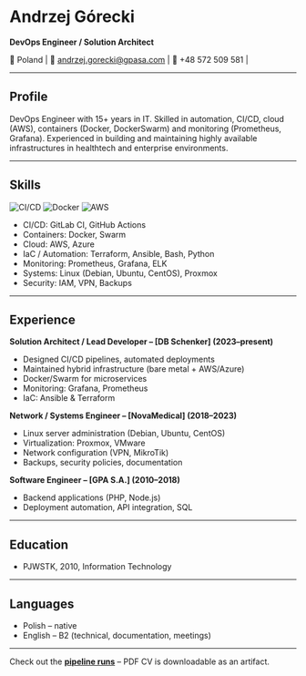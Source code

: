 # Andrzej Górecki

**DevOps Engineer / Solution Architect**  

📍 Poland | 📧 andrzej.gorecki@gpasa.com | 📱 +48 572 509 581 | 

---

## Profile
DevOps Engineer with 15+ years in IT. Skilled in automation, CI/CD, cloud (AWS), containers (Docker, DockerSwarm) and monitoring (Prometheus, Grafana). Experienced in building and maintaining highly available infrastructures in healthtech and enterprise environments.

---

## Skills

![CI/CD](https://img.shields.io/badge/CI/CD%20expert-green)
![Docker](https://img.shields.io/badge/Docker-Advanced-blue)
![AWS](https://img.shields.io/badge/AWS-Advanced-orange)
- CI/CD: GitLab CI, GitHub Actions 
- Containers: Docker, Swarm
- Cloud: AWS, Azure  
- IaC / Automation: Terraform, Ansible, Bash, Python  
- Monitoring: Prometheus, Grafana, ELK  
- Systems: Linux (Debian, Ubuntu, CentOS), Proxmox
- Security: IAM, VPN, Backups  

---

## Experience


**Solution Architect / Lead Developer – [DB Schenker] (2023–present)**

- Designed CI/CD pipelines, automated deployments  
- Maintained hybrid infrastructure (bare metal + AWS/Azure)  
- Docker/Swarm for microservices  
- Monitoring: Grafana, Prometheus  
- IaC: Ansible & Terraform

**Network / Systems Engineer – [NovaMedical] (2018–2023)**

- Linux server administration (Debian, Ubuntu, CentOS)  
- Virtualization: Proxmox, VMware  
- Network configuration (VPN, MikroTik)  
- Backups, security policies, documentation

**Software Engineer – [GPA S.A.] (2010–2018)**

- Backend applications (PHP, Node.js)  
- Deployment automation, API integration, SQL  

---

## Education
- PJWSTK, 2010, Information Technology

---

## Languages
- Polish – native  
- English – B2 (technical, documentation, meetings)  

---

Check out the **[pipeline runs](https://github.com/icdevgpasa/cv-pipeline/actions)** – PDF CV is downloadable as an artifact.